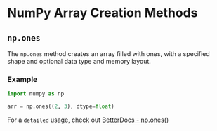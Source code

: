 # NumPy Array Creation Methods

## `np.ones`

The `np.ones` method creates an array filled with ones, with a specified shape and optional data type and memory layout.

### Example

```python
import numpy as np

arr = np.ones((2, 3), dtype=float)
```

For a `detailed` usage, check out [BetterDocs - np.ones()](https://betterdocs.tech/python/libs/numpy/stable/creation/ones)